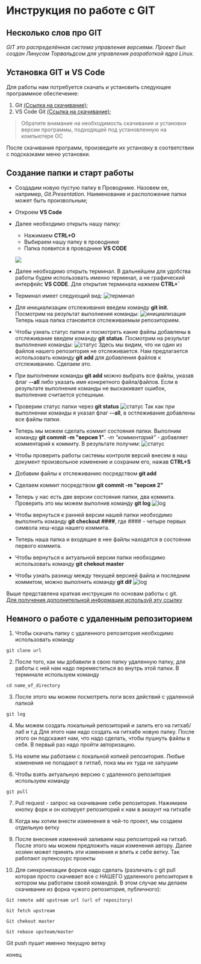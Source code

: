 # Инструкция по работе с GIT
## Несколько слов про GIT
*GIT это распределённая система управления версиями. Проект был создан Линусом Торвальдсом для управления разработкой ядра Linux.*

## Установка GIT и VS Code
Для работы нам потребуется скачать и установить следующее программное обеспечеине:

1. Git [(Ссылка на скачивание)](https://git-scm.com/download/win);
2. VS Code Git [(Ссылка на скачивание)](https://code.visualstudio.com/download);

> Обратите внимание на необходимость скачивания и установки версии программы, подходящей под установленную на компьютере ОС

После скачивания программ, произведите их установку в соответствии с подсказками меню установки.

## Создание папки и старт работы
* Создадим новую пустую папку в Проводнике. Назовем ее, например, *Git.Presentation*. Наименование и расположение папки может быть произвольным;
* Откроем **VS Code**
* Далее необходимо открыть нашу папку:
  * Нажимаем **CTRL+O**
  * Выбираем нашу папку в проводнике
  * Папка появится в проводнике **VS CODE** 

  ![](/scr1.png)
* Далее необходимо открыть терминал. В дальнейшем для удобства работы будем использовать именно терминал, а не графический интерфейс **VS CODE**. Для открытия терминала нажмем **CTRL+`**
* Терминал имеет следующий вид:
![терминал](/scr2.png)
* Для инициализации отслеживания введем команду **git init**. Посмотрим на результат выполнения команды:
![инициализация](/scr3.png)
Теперь наша папка становится отслеживаемым репозиторием.
* Чтобы узнать статус папки и посмотреть какие файлы добавлены в отслеживание введем команду **git status**. Посмотрим на результат выполнения команды:
![статус](/scr4.png)
Здесь мы видим, что ни один из файлов нашего репозитория не отслеживается. Нам предлагается использовать команду **git add** для добавления файлов к отслеживанию. Сделаем это.
* При выполнении команды **git add** можно выбрать все файлы, указав флаг **--all** либо указать имя конкретного файла/файлов.
Если в результате выполнения команды не выскакивает ошибок, выполнение считается успешным.
* Проверим статус папки через **git status**
![статус](/scr5.png)
Так как при выполнении команды я указал флаг **--all**, в остлеживание добавлены все файлы папки.
* Теперь мы можем сделать коммит состояния папки. Выполним команду **git commit -m "версия 1"**. *-m "комментарий"* - добавляет комментарий к коммиту. В результате получим:
![статус](/scr6.png)
* Чтобы проверить работы системы контроля версий внесем в наш документ произвольное изменение и сохраним его, нажав **CTRL+S**
* Добавим файлы к отслеживанию посредством **git add**
* Сделаем коммит посредством **git commit -m "версия 2"**
* Теперь у нас есть две версии состояния папки, два коммита. Проверить это мы можем выполнив команду **git log**
![log](/scr7.png)
* Чтобы вернуться к ранней версии нашей папки необходимо выполнить команду **git checkout ####**, где #### - четыре первых символа хеш-кода нашего коммита.
* Теперь наша папка и входящие в нее файлы находятся в состоянии первого коммита.
* Чтобы вернуться к актуальной версии папки необходимо использовать команду **git chekout master**
* Чтобы узнать разницу между текущей версией файла и последним коммитом, можно выполнить команду **git dif**
![log](/scr8.png)

Выше представлена краткая инструкция по основам работы с git.  
[Для получения дополнительной информации используй эту ссылку](https://letmegooglethat.com/?q=%D0%BA%D0%B0%D0%BA+%D0%BF%D0%BE%D0%BB%D1%8C%D0%B7%D0%BE%D0%B2%D0%B0%D1%82%D1%8C%D1%81%D1%8F+GIT)

## Немного о работе с удаленным репозиторием

1. Чтобы скачать папку с удаленного репозитория необходимо использовать команду
```
git clone url 
```

2. После того, как мы добавили в свою папку удаленную папку, для работы с ней нам надо переместиться во внутрь этой папки. В терминале используем команду
```
cd name_of_directory
``` 

3. После этого мы можем посмотреть логи всех действий с удаленной папкой

```
git log
```

4. Мы можем создать локальный репозиторий и залить его на гитхаб/лаб и т.д 
Для этого нам надо создать на гитхабе новую папку. После этого он подскажет нам, что надо сделать, чтобы пушнуть файлы в себя. В первый раз надо пройти авторизацию. 

5. На компе мы работаем с локальной копией репозитория. Любые изменения не попадают в гитлаб, пока мы их туда не запушим 

6. Чтобы взять актуальную версию с удаленного репозитория используем команду 
```
git pull 
```
7. Pull request - запрос на скачивание себе репозитория. Нажимаем кнопку форк и он копирует репозиторий к нам в аккаунт на гитхабе 

8. Когда мы хотим внести изменения в чей-то проект, мы создаем отдельную ветку 

9. После внесения изменений заливаем наш репозиторий на гитхаб. После этого мы можем предложить наши изменения автору. Далее хозяин может принять эти изменения и влить к себе ветку. Так работают оупенсоурс проекты 

10. Для синхронизации форков надо сделать (различать с git pull которая просто скачивает все с НАШЕГО удаленного репозитория в котором мы работаем своей командой. В этом случае мы делаем скачивание из форка чужого репозитория, публичного): 
```
Git remote add upstream url (url of repository) 

Git fetch upstream 

Git chekout master 

Git rebase upsteam/master
```

Git push пушит именно текущую ветку 

конец
